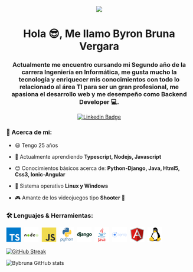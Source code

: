 <div id="header" align="center">
    <img src="https://media.giphy.com/media/HoffxyN8ghVuw/giphy.gif" width="400" />
    <h1 align="center">Hola 😎, Me llamo Byron Bruna Vergara </h1>
    <h3 align="center">Actualmente me encuentro cursando mi Segundo año de la carrera Ingeniería en Informática, me gusta mucho la tecnología
        y enriquecer mis conocimientos con todo lo relacionado al área TI para ser un gran profesional, me apasiona el desarrollo web y 
        me desempeño como Backend Developer 💻.
    </h3>
    
</div>
<div id="badges" align="center">
    <a href="https://www.linkedin.com/in/byron-b-818a04225/" target="_blank">
        <img src="https://img.shields.io/badge/-linkedin-blue" alt="Linkedin Badge"/>
    </a>
</div>

### 🧐 Acerca de mi: 

- 😃 Tengo 25 años

- 🤗 Actualmente aprendiendo **Typescript, Nodejs, Javascript**

- 😊 Conocimientos básicos acerca de: **Python-Django, Java, Html5, Css3, Ionic-Angular**

- 💾 Sistema operativo **Linux y Windows**

- 🎮 Amante de los videojuegos tipo **Shooter** 🔫

<div align="left">
    <h3>🛠️ Lenguajes & Herramientas:</h3>
    <div>
        <img src="https://github.com/devicons/devicon/blob/master/icons/typescript/typescript-original.svg" title="TypeScript" alt="TypeScript" width="40"
        height="40"/>&nbsp;
        <img src="https://github.com/devicons/devicon/blob/master/icons/nodejs/nodejs-original-wordmark.svg" title="NodeJs" alt="NodeJs" width="40"
        height="40"/>&nbsp;
        <img src="https://github.com/devicons/devicon/blob/master/icons/javascript/javascript-original.svg" title="JavaScript" alt="JavaScript" width="40"
        height="40"/>&nbsp;
        <img src="https://github.com/devicons/devicon/blob/master/icons/python/python-original-wordmark.svg" title="Python" alt="Python" width="40"
        height="40"/>&nbsp;
        <img src="https://github.com/devicons/devicon/blob/master/icons/django/django-plain-wordmark.svg" title="Django" alt="Django" width="40"
        height="40"/>&nbsp;
        <img src="https://github.com/devicons/devicon/blob/master/icons/java/java-original-wordmark.svg" title="Java" alt="Java" width="40"
        height="40"/>&nbsp;
        <img src="https://github.com/devicons/devicon/blob/master/icons/ionic/ionic-original-wordmark.svg" title="Ionic" alt="Ionic" width="40"
        height="40"/>&nbsp;
        <img src="https://github.com/devicons/devicon/blob/master/icons/angularjs/angularjs-original.svg" title="Angular" alt="Angular" width="40"
        height="40"/>&nbsp;
        <img src="https://github.com/devicons/devicon/blob/master/icons/linux/linux-original.svg" title="Angular" alt="Angular" width="40"
        height="40"/>&nbsp;
    </div>
</div>

[![GitHub Streak](https://streak-stats.demolab.com?user=Bybruna&theme=dark&hide_border=true&locale=es&date_format=M%20j%5B%2C%20Y%5D)](https://git.io/streak-stats)

![Bybruna GitHub stats](https://github-readme-stats.vercel.app/api?username=Bybruna&show_icons=true&theme=dark)
